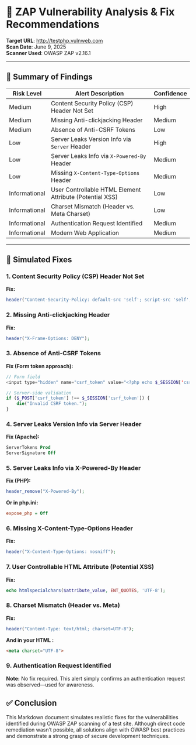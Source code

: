 # 🔐 ZAP Vulnerability Analysis & Fix Recommendations

**Target URL**: http://testphp.vulnweb.com  
**Scan Date**: June 9, 2025  
**Scanner Used**: OWASP ZAP v2.16.1  

---

## 🧾 Summary of Findings

| Risk Level    | Alert Description                                           | Confidence |
|---------------|------------------------------------------------------------|------------|
| Medium        | Content Security Policy (CSP) Header Not Set               | High       |
| Medium        | Missing Anti-clickjacking Header                           | Medium     |
| Medium        | Absence of Anti-CSRF Tokens                                | Low        |
| Low           | Server Leaks Version Info via `Server` Header              | High       |
| Low           | Server Leaks Info via `X-Powered-By` Header                | Medium     |
| Low           | Missing `X-Content-Type-Options` Header                    | Medium     |
| Informational | User Controllable HTML Element Attribute (Potential XSS)   | Low        |
| Informational | Charset Mismatch (Header vs. Meta Charset)                 | Low        |
| Informational | Authentication Request Identified                          | Medium     |
| Informational | Modern Web Application                                     | Medium     |

---

## 🔧 Simulated Fixes

### 1. Content Security Policy (CSP) Header Not Set
**Fix:**
```php
header("Content-Security-Policy: default-src 'self'; script-src 'self';");
```

### 2. Missing Anti-clickjacking Header
**Fix:**
```php
header("X-Frame-Options: DENY");
```

### 3. Absence of Anti-CSRF Tokens
**Fix (Form token approach):**
```php
// Form field
<input type="hidden" name="csrf_token" value="<?php echo $_SESSION['csrf_token']; ?>">

// Server-side validation
if ($_POST['csrf_token'] !== $_SESSION['csrf_token']) {
    die("Invalid CSRF token.");
}
```

### 4. Server Leaks Version Info via Server Header
**Fix (Apache):**
```apache
ServerTokens Prod
ServerSignature Off
```

### 5. Server Leaks Info via X-Powered-By Header
**Fix (PHP):**
```php
header_remove("X-Powered-By");
```
**Or in php.ini:**
```ini
expose_php = Off
```

### 6. Missing X-Content-Type-Options Header
**Fix:**
```php
header("X-Content-Type-Options: nosniff");
```

### 7. User Controllable HTML Attribute (Potential XSS)
**Fix:**
```php
echo htmlspecialchars($attribute_value, ENT_QUOTES, 'UTF-8');
```

### 8. Charset Mismatch (Header vs. Meta)
**Fix:**
```php
header("Content-Type: text/html; charset=UTF-8");
```
**And in your HTML <head>:**
```html
<meta charset="UTF-8">
```

### 9. Authentication Request Identified
**Note:** No fix required. This alert simply confirms an authentication request was observed—used for awareness.

## ✅ Conclusion
This Markdown document simulates realistic fixes for the vulnerabilities identified during OWASP ZAP scanning of a test site. Although direct code remediation wasn’t possible, all solutions align with OWASP best practices and demonstrate a strong grasp of secure development techniques.